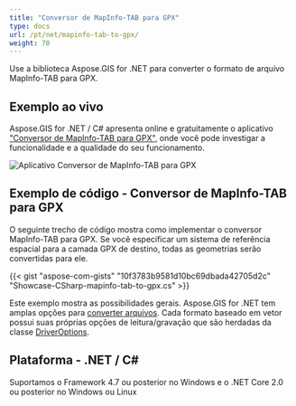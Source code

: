 ```yaml
---
title: "Conversor de MapInfo-TAB para GPX"
type: docs
url: /pt/net/mapinfo-tab-to-gpx/
weight: 70
---
```


Use a biblioteca Aspose.GIS for .NET para converter o formato de arquivo MapInfo-TAB para GPX.

## **Exemplo ao vivo**

Aspose.GIS for .NET / C# apresenta online e gratuitamente o aplicativo ["Conversor de MapInfo-TAB para GPX"](https://products.aspose.app/gis/conversion/mapinfo-tab-to-gpx), onde você pode investigar a funcionalidade e a qualidade do seu funcionamento.

![Aplicativo Conversor de MapInfo-TAB para GPX](conversion.png)

## **Exemplo de código - Conversor de MapInfo-TAB para GPX**

O seguinte trecho de código mostra como implementar o conversor MapInfo-TAB para GPX. Se você especificar um sistema de referência espacial para a camada GPX de destino, todas as geometrias serão convertidas para ele. 

{{< gist "aspose-com-gists" "10f3783b9581d10bc69dbada42705d2c" "Showcase-CSharp-mapinfo-tab-to-gpx.cs" >}}

Este exemplo mostra as possibilidades gerais. Aspose.GIS for .NET tem amplas opções para [converter arquivos](https://docs.aspose.com/gis/net/vector-layers/). Cada formato baseado em vetor possui suas próprias opções de leitura/gravação que são herdadas da classe [DriverOptions](https://reference.aspose.com/gis/net/aspose.gis/driveroptions).

## **Plataforma - .NET / C#**

Suportamos o Framework 4.7 ou posterior no Windows e o .NET Core 2.0 ou posterior no Windows ou Linux
